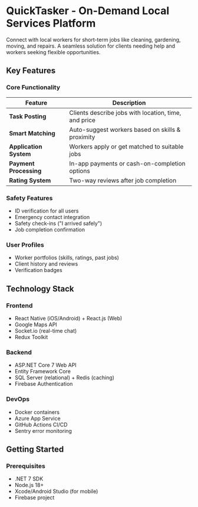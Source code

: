 # QuickTasker - On-Demand Local Services Platform

Connect with local workers for short-term jobs like cleaning, gardening, moving, and repairs. A seamless solution for clients needing help and workers seeking flexible opportunities.

## Key Features

### **Core Functionality**
| Feature | Description |
|---------|-------------|
| **Task Posting** | Clients describe jobs with location, time, and price |
| **Smart Matching** | Auto-suggest workers based on skills & proximity |
| **Application System** | Workers apply or get matched to suitable jobs |
| **Payment Processing** | In-app payments or cash-on-completion options |
| **Rating System** | Two-way reviews after job completion |

### **Safety Features**
- ID verification for all users
- Emergency contact integration
- Safety check-ins ("I arrived safely")
- Job completion confirmation

### **User Profiles**
- Worker portfolios (skills, ratings, past jobs)
- Client history and reviews
- Verification badges

## Technology Stack

### **Frontend**
- React Native (iOS/Android) + React.js (Web)
- Google Maps API
- Socket.io (real-time chat)
- Redux Toolkit

### **Backend**
- ASP.NET Core 7 Web API
- Entity Framework Core
- SQL Server (relational) + Redis (caching)
- Firebase Authentication

### **DevOps**
- Docker containers
- Azure App Service
- GitHub Actions CI/CD
- Sentry error monitoring

## Getting Started

### Prerequisites
- .NET 7 SDK
- Node.js 18+
- Xcode/Android Studio (for mobile)
- Firebase project



